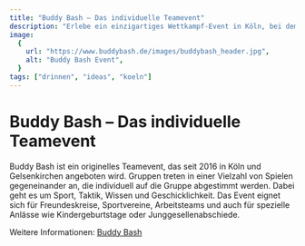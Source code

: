 ```yaml
---
title: "Buddy Bash – Das individuelle Teamevent"
description: "Erlebe ein einzigartiges Wettkampf-Event in Köln, bei dem Teams in über 100 Spielen aus Sport, Taktik, Wissen und Geschicklichkeit gegeneinander antreten."
image:
  {
    url: "https://www.buddybash.de/images/buddybash_header.jpg",
    alt: "Buddy Bash Event",
  }
tags: ["drinnen", "ideas", "koeln"]
---
```


# Buddy Bash – Das individuelle Teamevent

Buddy Bash ist ein originelles Teamevent, das seit 2016 in Köln und Gelsenkirchen angeboten wird. Gruppen treten in einer Vielzahl von Spielen gegeneinander an, die individuell auf die Gruppe abgestimmt werden. Dabei geht es um Sport, Taktik, Wissen und Geschicklichkeit. Das Event eignet sich für Freundeskreise, Sportvereine, Arbeitsteams und auch für spezielle Anlässe wie Kindergeburtstage oder Junggesellenabschiede.

Weitere Informationen: [Buddy Bash](https://www.buddybash.de)
